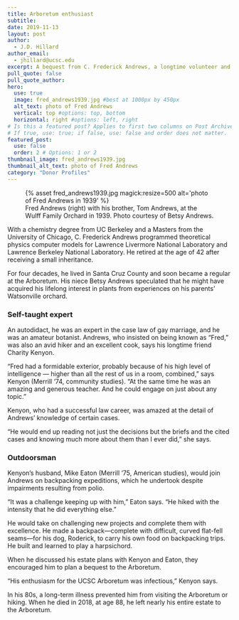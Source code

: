 ```yaml
---
title: Arboretum enthusiast
subtitle: 
date: 2019-11-13
layout: post
author:
  - J.D. Hillard
author_email:
  - jhillard@ucsc.edu
excerpt: A bequest from C. Frederick Andrews, a longtime volunteer and regular visitor to the UC Santa Cruz Arboretum and Botanic Garden, supports needed capital improvements and bolsters the endowment.
pull_quote: false
pull_quote_author:
hero:
  use: true
  image: fred_andrews1939.jpg #best at 1000px by 450px
  alt_text: photo of Fred Andrews
  vertical: top #options: top, bottom
  horizontal: right #options: left, right
# Is this a featured post? Applies to first two columns on Post Archive Page.
# If true, use: true; if false, use: false and order does not matter.
featured_post:
  use: false
  order: 2 # Options: 1 or 2
thumbnail_image: fred_andrews1939.jpg
thumbnail_alt_text: photo of Fred Andrews
category: "Donor Profiles"
---
```

<figure class="inline-image left">
{% asset fred_andrews1939.jpg magick:resize=500 alt='photo of Fred Andrews in 1939' %}
<figcaption>Fred Andrews (right) with his brother, Tom Andrews, at the Wulff Family Orchard in 1939. Photo courtesy of Betsy Andrews.</figcaption></figure>

With a chemistry degree from UC Berkeley and a Masters from the University of Chicago, C. Frederick Andrews programmed theoretical physics computer models for Lawrence Livermore National Laboratory and Lawrence Berkeley National Laboratory. He retired at the age of 42 after receiving a small inheritance.

For four decades, he lived in Santa Cruz County and soon became a regular at the Arboretum. His niece Betsy Andrews speculated that he might have acquired his lifelong interest in plants from experiences on his parents’ Watsonville orchard.

### Self-taught expert

An autodidact, he was an expert in the case law of gay marriage, and he was an amateur botanist. Andrews, who insisted on being known as “Fred,” was also an avid hiker and an excellent cook, says his longtime friend Charity Kenyon.

“Fred had a formidable exterior, probably because of his high level of intelligence — higher than all the rest of us in a room, combined,” says Kenyon (Merrill ‘74, community studies). “At the same time he was an amazing and generous teacher. And he could engage on just about any topic.”

Kenyon, who had a successful law career, was amazed at the detail of Andrews’ knowledge of certain cases.

“He would end up reading not just the decisions but the briefs and the cited cases and knowing much more about them than I ever did,” she says.

### Outdoorsman

Kenyon’s husband, Mike Eaton (Merrill ‘75, American studies), would join Andrews on backpacking expeditions, which he undertook despite impairments resulting from polio.

“It was a challenge keeping up with him,” Eaton says. “He hiked with the intensity that he did everything else.”

He would take on challenging new projects and complete them with excellence. He made a backpack—complete with difficult, curved flat-fell seams—for his dog, Roderick, to carry his own food on backpacking trips. He built and learned to play a harpsichord.

When he discussed his estate plans with Kenyon and Eaton, they encouraged him to plan a bequest to the Arboretum.

“His enthusiasm for the UCSC Arboretum was infectious,” Kenyon says.

In his 80s, a long-term illness prevented him from visiting the Arboretum or hiking. When he died in 2018, at age 88, he left nearly his entire estate to the Arboretum.
